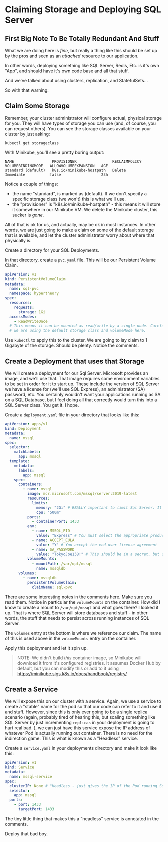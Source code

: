 # Claiming Storage and Deploying SQL Server

## First Big Note To Be Totally Redundant And Stuff

What we are doing here is *fine*, but really a thing like this should be set up by the pros and seen as an *attached* resource to our application.

In other words, deploying something like SQL Server, Redis, Etc. is it's own "App", and should have it's own code base and all that stuff.

And we've talked about using clusters, replication, and StatefulSets...

So with that warning:

## Claim Some Storage

Remember, your cluster administrator will configure actual, physical storage for you. They will have types of storage you can use (and, of course, you can request others). You can see the storage classes available on your cluster by just asking:

```
kubectl get storageclass
```

With Minikube, you'll see a pretty boring output:

```
NAME                 PROVISIONER                RECLAIMPOLICY   VOLUMEBINDINGMODE   ALLOWVOLUMEEXPANSION   AGE
standard (default)   k8s.io/minikube-hostpath   Delete          Immediate           false                  23h    
```

Notice a couple of things:

- the name "standard", is marked as (default). If we don't specify a specific storage class (we won't) this is what we'll use.
- the "provisioner" is "k8s.io/minikube-hostpath" - this means it will store it somewhere in our Minikube VM. We delete the Minikube cluster, this sucker is *gone*.

All of that is ok for us, and actually, may be ok in most instances. In other words, we are just going to make a claim on some of the default storage that is available, and let the cluster administrator worry about where that physically is.

Create a directory for your SQL Deployments.

In that directory, create a `pvc.yaml` file. This will be our Persistent Volume Claim.

```yaml
apiVersion: v1
kind: PersistentVolumeClaim
metadata:
  name: sql-pvc
  namespace: hypertheory
spec:
  resources:
    requests:
      storage: 1Gi
  accessModes:
    - ReadWriteOnce
  # This means it can be mounted as read/write by a single node. Careful - multiple pods on the same node can read and write to it.
  # we are using the default storage class and volumeMode here.

```

Use `kubectl` to apply this to the cluster. We are going to lay claim to 1 Gigabyte of the storage. Should be plenty. Notice the comments.

## Create a Deployment that uses that Storage

We will create a deployment for our Sql Server. Microsoft provides an image, and we'll use that. That image requires some environment variables to be set in order for it to start up. These include the version of SQL Server we have a license for (we'll use SQL Express), an administrator (SA) password, etc. You certainly wouldn't want your applications running as SA on a SQL Database, but I feel doing all that correctly would turn this into a SQL Server class. You get it. I hope.

Create a `deployment.yaml` file in your directory that looks like this:

```yaml
apiVersion: apps/v1
kind: Deployment
metadata:
  name: mssql
spec:
  selector:
    matchLabels:
      app: mssql
  template:
    metadata:
      labels:
        app: mssql
    spec:
      containers:
        - name: mssql
          image: mcr.microsoft.com/mssql/server:2019-latest
          resources:
            limits:
              memory: "2Gi" # REALLY important to limit Sql Server. It will, by default, take 80% of available memory at startup.
              cpu: "500m"
          ports:
            - containerPort: 1433
          env:
            - name: MSSQL_PID
              value: "Express" # You must select the appropriate product ID for the license you have.
            - name: ACCEPT_EULA
              value: "Y" # You accept the end-user license agreement
            - name: SA_PASSWORD
              value: "TokyoJoe138!" # This should be in a secret, but since this is just for local development....
          volumeMounts:
            - mountPath: /var/opt/mssql
              name: mssqldb
      volumes:
        - name: mssqldb
          persistentVolumeClaim:
            claimName: sql-pvc
```

There are some interesting notes in the comments here. Make sure you read them. Notice in particular the `volumeMounts` on the container. How did I know to create a mount to `/var/opt/mssql` and what goes there? I looked it up. That is where SQL Server will store databases and stuff - in other words, the stuff that needs to persist across running instances of SQL Server.

The `volumes` entry at the bottom is where we reference our claim. The name of this is used above in the `volumeMounts` entry on the container.

Apply this deployment and let it spin up. 

> NOTE: We didn't build *this* container image, so Minikube will download it from it's configured registries. It assumes Docker Hub by default, but you can modify this or add to it using https://minikube.sigs.k8s.io/docs/handbook/registry/

## Create a Service

We will expose this on our cluster with a service. Again, we use a service to create a "stable" name for the pod so that our code can refer to it and use it and stuff. However, since this is only ever going to be a single replica scenario (again, probably tired of hearing this, but scaling something like SQL Server by just incrementing `replicas` in your deployment is going to hurt real bad. ), we can just have this service expose the IP address of whatever Pod is actually running out container. There is no need for the indirection game. This is what is known as a "Headless" service.

Create a `service.yaml` in your deployments directory and make it look like this:

```yaml
apiVersion: v1
kind: Service
metadata:
  name: mssql-service
spec:
  clusterIP: None # "Headless - just gives the IP of the Pod running Sql Server"
  selector:
    app: mssql
  ports:
    - port: 1433
      targetPort: 1433
```

The tiny little thing that makes this a "headless" service is annotated in the comments.

Deploy that bad boy.

